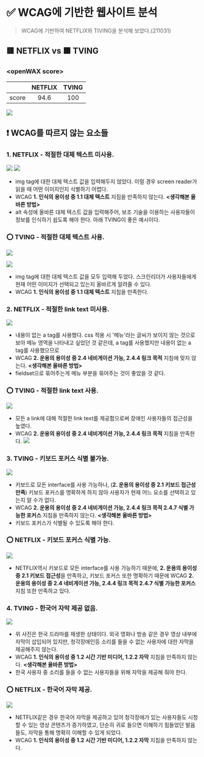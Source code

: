 # ✅ WCAG에 기반한 웹사이트 분석

> WCAG에 기반하여 NETFLIX와 TIVING을 분석해 보았다.(211031)

## 🟥 NETFLIX vs 🟧 TVING

### &lt;openWAX score>

|       | NETFLIX | TVING |
| :---: | :-----: | :---: |
| score |  94.6   |  100  |

![](https://images.velog.io/images/songjy377/post/3d87b029-7cf7-4e4b-911b-cc2b5fae7068/image.png)

## ❗ WCAG를 따르지 않는 요소들

### 1. NETFLIX - 적절한 대체 텍스트 미사용.

![](https://images.velog.io/images/songjy377/post/fe3a6b32-2ca0-49d7-b64a-002f9a6dbfb8/image.png)
![](https://images.velog.io/images/songjy377/post/e64b5288-3fcd-483d-9619-5771143db314/image.png)

-   img tag에 대한 대체 텍스트 값을 입력해두지 않았다. 이럴 경우 screen reader가 읽을 때 어떤 이미지인지 식별하기 어렵다.
-   WCAG **1. 인식의 용이성 중 1.1 대체 텍스트** 지짐을 만족하지 않는다.
    **<생각해본 올바른 방법>**
-   alt 속성에 올바른 대체 텍스트 값을 입력해주어, 보조 기술을 이용하는 사용자들이 정보를 인식하기 쉽도록 해야 한다. 아래 TVING이 좋은 예시이다.

### ⭕ TVING - 적절한 대체 텍스트 사용.

![](https://images.velog.io/images/songjy377/post/767797d6-31e5-4cd8-9f8c-c2f43d4be820/image.png)

![](https://images.velog.io/images/songjy377/post/09cc7ad4-4464-4e30-b5fc-8f54fd973f45/image.png)

-   img tag에 대한 대체 텍스트 값을 모두 입력해 두었다. 스크린리더가 사용자들에게 현재 어떤 이미지가 선택되고 있는지 올바르게 알려줄 수 있다.
-   WCAG **1. 인식의 용이성 중 1.1 대체 텍스트** 지침을 만족한다.

### 2. NETFLIX - 적절한 link text 미사용.

![](https://images.velog.io/images/songjy377/post/636e51eb-7a17-4db5-ac6a-c6411b63a5de/a%20tag%20no%20content.jpg)

-   내용이 없는 a tag를 사용했다. css 적용 시 '메뉴'라는 글씨가 보이지 않는 것으로 보아 메뉴 영역을 나타내고 싶었던 것 같은데, a tag를 사용했지만 내용이 없는 a tag를 사용했으므로
-   WCAG **2. 운용의 용이성 중 2.4 네비게이션 가능, 2.4.4 링크 목적** 지침에 맞지 않는다.
    **<생각해본 올바른 방법>**
-   fieldset으로 묶어주는게 메뉴 부분을 묶어주는 것이 좋았을 것 같다.

### ⭕ TVING - 적절한 link text 사용.

![](https://images.velog.io/images/songjy377/post/78b0f5f8-f074-4d7b-a9a1-98c3d41997a5/image.png)

-   모든 a link에 대해 적절한 link text를 제공함으로써 장애인 사용자들의 접근성을 높였다.
-   WCAG **2. 운용의 용이성 중 2.4 네비게이션 가능, 2.4.4 링크 목적** 지침을 만족한다.
    ![](https://images.velog.io/images/songjy377/post/ce10d77d-e096-4cad-bf4a-fbb765cf6879/image.png)

### 3. TVING - 키보드 포커스 식별 불가능.

![](https://images.velog.io/images/songjy377/post/864a5e0d-ceb8-42d5-9584-8540da6f863c/image.png)

-   키보드로 모든 interface를 사용 가능하나, (**2. 운용의 용이성 중 2.1 키보드 접근성 만족**) 키보드 포커스를 명확하게 하지 않아 사용자가 현재 어느 요소를 선택하고 있는지 알 수가 없다.
-   WCAG **2. 운용의 용이성 중 2.4 네비게이션 가능, 2.4.4 링크 목적 2.4.7 식별 가능한 포커스** 지침을 만족하지 않는다.
    **<생각해본 올바른 방법>**
-   키보드 포커스가 식별될 수 있도록 해야 한다.

### ⭕ NETFLIX - 키보드 포커스 식별 가능.

![](https://images.velog.io/images/songjy377/post/d6990739-3eea-4827-b9fe-6cd3db1b317a/image.png)

-   NETFLIX역시 키보드로 모든 interface를 사용 가능하기 때문에, **2. 운용의 용이성 중 2.1 키보드 접근성**을 만족하고, 키보드 포커스 또한 명확하기 때문에 WCAG **2. 운용의 용이성 중 2.4 네비게이션 가능, 2.4.4 링크 목적 2.4.7 식별 가능한 포커스** 지침 또한 만족하고 있다.

### 4. TVING - 한국어 자막 제공 없음.

![](https://images.velog.io/images/songjy377/post/89a56b2f-5fd7-41c5-8543-6893e884b27e/image.png)

-   위 사진은 한국 드라마를 재생한 상태이다. 외국 영화나 방송 같은 경우 영상 내부에 자막이 삽입되어 있지만, 청각장애인등 소리를 들을 수 없는 사용자에 대한 자막을 제공해주지 않는다.
-   WCAG **1. 인식의 용이성 중 1.2 시간 기반 미디어, 1.2.2 자막** 지침을 만족하지 않는다.
    **<생각해본 올바른 방법>**
-   한국 사용자 중 소리를 들을 수 없는 사용자들을 위해 자막을 제공해 줘야 한다.

### ⭕ NETFLIX - 한국어 자막 제공.

![](https://images.velog.io/images/songjy377/post/dcb4a631-e331-495f-a00e-daaefd678f18/image.png)

-   NETFLIX같은 경우 한국어 자막을 제공하고 있어 청각장애가 있는 사용자들도 시청할 수 있는 영상 콘텐츠가 증가하였고, 단순히 귀로 들으면 이해하기 힘들었던 발음들도, 자막을 통해 명확히 이해할 수 있게 되었다.
-   WCAG **1. 인식의 용이성 중 1.2 시간 기반 미디어, 1.2.2 자막** 지침을 만족하지 않는다.
